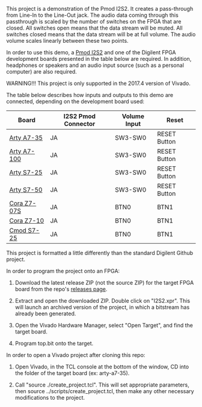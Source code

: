 This project is a demonstration of the Pmod I2S2. It creates a pass-through from Line-In to the Line-Out jack. The audio data coming through this passthrough is scaled by the number of switches on the FPGA that are closed. All switches open means that the data stream will be muted. All switches closed means that the data stream will be at full volume. The audio volume scales linearly between these two points.

In order to use this demo, a [Pmod I2S2](reference.digilentinc.com/reference/pmod/pmod-i2s2/start) and one of the Digilent FPGA development boards presented in the table below are required. In addition, headphones or speakers and an audio input source (such as a personal computer) are also required.

WARNING!!! This project is only supported in the 2017.4 version of Vivado.

The table below describes how inputs and outputs to this demo are connected, depending on the development board used:

| Board       | I2S2 Pmod Connector | Volume Input | Reset        |
| ----------- | ------------------- | ------------ | ------------ |
| [Arty A7-35](https://reference.digilentinc.com/reference/programmable-logic/arty/start)  | JA                  | SW3-SW0      | RESET Button |
| [Arty A7-100](https://reference.digilentinc.com/reference/programmable-logic/arty/start) | JA                  | SW3-SW0      | RESET Button |
| [Arty S7-25](https://reference.digilentinc.com/reference/programmable-logic/arty-s7/start)  | JA                  | SW3-SW0      | RESET Button |
| [Arty S7-50](https://reference.digilentinc.com/reference/programmable-logic/arty-s7/start)  | JA                  | SW3-SW0      | RESET Button |
| [Cora Z7-07S](https://reference.digilentinc.com/reference/programmable-logic/cora-z7/start) | JA                  | BTN0         | BTN1         |
| [Cora Z7-10](https://reference.digilentinc.com/reference/programmable-logic/cora-z7/start)  | JA                  | BTN0         | BTN1         |
| [Cmod S7-25](https://reference.digilentinc.com/reference/programmable-logic/cmod-s7/start)  | JA                  | BTN0         | BTN1         |

This project is formatted a little differently than the standard Digilent Github project.

In order to program the project onto an FPGA:

1. 	Download the latest release ZIP (not the source ZIP) for the target FPGA board from the repo's [releases page](https://github.com/artvvb/Pmod-I2S2/releases).

2. 	Extract and open the downloaded ZIP. Double click on "I2S2.xpr". This will launch an archived version of the project, in which a bitstream has already been generated.

3. 	Open the Vivado Hardware Manager, select "Open Target", and find the target board.

4.  Program top.bit onto the target.
	
In order to open a Vivado project after cloning this repo:

1.  Open Vivado, in the TCL console at the bottom of the window, CD into the folder of the target board (ex: arty-a7-35).

2.  Call "source ./create_project.tcl". This will set appropriate parameters, then source ../scripts/create_project.tcl, then make any other necessary modifications to the project.
